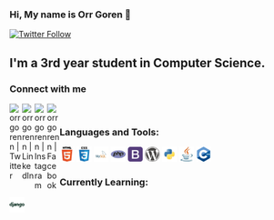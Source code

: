 ### Hi, My name is Orr Goren 👋

[![Twitter Follow](https://img.shields.io/twitter/follow/orrgorenn?color=1DA1F2&logo=twitter&style=for-the-badge)](https://twitter.com/intent/follow?original_referer=https%3A%2F%2Fgithub.com%2Forrgorenn&screen_name=orrgorenn)

## I'm a 3rd year student in Computer Science.

### Connect with me

[<img align="left" alt="orrgorenn | Twitter" width="22px" src="https://cdn.jsdelivr.net/npm/simple-icons@v3/icons/twitter.svg" />][twitter]
[<img align="left" alt="orrgorenn | LinkedIn" width="22px" src="https://cdn.jsdelivr.net/npm/simple-icons@v3/icons/linkedin.svg" />][linkedin]
[<img align="left" alt="orrgorenn | Instagram" width="22px" src="https://cdn.jsdelivr.net/npm/simple-icons@v3/icons/instagram.svg" />][instagram]
[<img align="left" alt="orrgorenn | Facebook" width="22px" src="https://cdn.jsdelivr.net/npm/simple-icons@v3/icons/facebook.svg" />][facebook]

<br />

### Languages and Tools:

<p float="left">
    <img alt="HTML5" width="26px" src="https://raw.githubusercontent.com/github/explore/80688e429a7d4ef2fca1e82350fe8e3517d3494d/topics/html/html.png" />
    <img alt="CSS3" width="26px" src="https://raw.githubusercontent.com/github/explore/80688e429a7d4ef2fca1e82350fe8e3517d3494d/topics/css/css.png" />
    <img alt="MySQL" width="26px" src="https://raw.githubusercontent.com/github/explore/80688e429a7d4ef2fca1e82350fe8e3517d3494d/topics/mysql/mysql.png" />
    <img alt="PHP" width="26px" src="https://raw.githubusercontent.com/github/explore/80688e429a7d4ef2fca1e82350fe8e3517d3494d/topics/php/php.png" />
    <img alt="Bootstrap" width="26px" src="https://raw.githubusercontent.com/github/explore/80688e429a7d4ef2fca1e82350fe8e3517d3494d/topics/bootstrap/bootstrap.png" />
    <img alt="WordPress" width="26px" src="https://raw.githubusercontent.com/github/explore/80688e429a7d4ef2fca1e82350fe8e3517d3494d/topics/wordpress/wordpress.png" />
    <img alt="Python" width="26px" src="https://raw.githubusercontent.com/github/explore/80688e429a7d4ef2fca1e82350fe8e3517d3494d/topics/python/python.png" />
    <img alt="Java" width="26px" src="https://raw.githubusercontent.com/github/explore/80688e429a7d4ef2fca1e82350fe8e3517d3494d/topics/java/java.png" />
    <img alt="C++" width="26px" src="https://raw.githubusercontent.com/github/explore/80688e429a7d4ef2fca1e82350fe8e3517d3494d/topics/cpp/cpp.png" />
</p>

### Currently Learning:

<p float="left">
    <img alt="Django" width="26px" src="https://raw.githubusercontent.com/github/explore/80688e429a7d4ef2fca1e82350fe8e3517d3494d/topics/django/django.png" />
</p>

<br /><br />

[twitter]: https://twitter.com/orrgorenn
[linkedin]: https://www.linkedin.com/in/orrgorenn
[instagram]: http://instagram.com/orrgoren
[facebook]: https://www.facebook.com/orrgorenn
